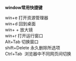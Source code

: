 **window常用快捷键**

win+e 打开资源管理器  
win+d 回到桌面  
win+ + 放大镜  
win+r 打开运行窗口  
Alt+Tab 切换窗口  
shift+Delete 永久删除所选项  
Ctrl+Tab  浏览器中不同网页间切换
